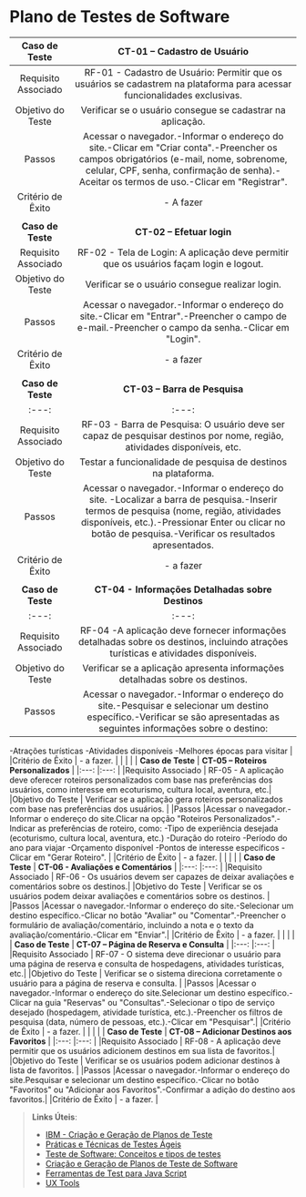 # Plano de Testes de Software

 
| **Caso de Teste** 	| **CT-01 –  Cadastro de Usuário** 	|
|:---:	|:---:	|
|	Requisito Associado 	|RF-01 - Cadastro de Usuário: Permitir que os usuários se cadastrem na plataforma para acessar funcionalidades exclusivas. |
| Objetivo do Teste 	| Verificar se o usuário consegue se cadastrar na aplicação. |
| Passos 	|Acessar o navegador.-Informar o endereço do site.-Clicar em "Criar conta".-Preencher os campos obrigatórios (e-mail, nome, sobrenome, celular, CPF, senha, confirmação de senha).-Aceitar os termos de uso.-Clicar em "Registrar". |
|Critério de Êxito | - A fazer |
|  	|  	|
| **Caso de Teste** 	| **CT-02 – Efetuar login**	|
|Requisito Associado | RF-02 - Tela de Login: A aplicação deve permitir que os usuários façam login e logout. |
| Objetivo do Teste 	| Verificar se o usuário consegue realizar login. |
| Passos 	| Acessar o navegador.-Informar o endereço do site.-Clicar em "Entrar".-Preencher o campo de e-mail.-Preencher o campo da senha.-Clicar em "Login".|
|Critério de Êxito | - a fazer |
|  	|  	|
| **Caso de Teste** 	| **CT-03 –  Barra de Pesquisa** 	|
|:---:	|:---:	|
|Requisito Associado | RF-03 - Barra de Pesquisa: O usuário deve ser capaz de pesquisar destinos por nome, região, atividades disponíveis, etc.|
|Objetivo do Teste | Testar a funcionalidade de pesquisa de destinos na plataforma. |
|Passos |Acessar o navegador.-Informar o endereço do site. -Localizar a barra de pesquisa.-Inserir termos de pesquisa (nome, região, atividades disponíveis, etc.).-Pressionar Enter ou clicar no botão de pesquisa.-Verificar os resultados apresentados. |
|Critério de Êxito | -  a fazer |
|  	|  	|
| **Caso de Teste** 	| **CT-04 - Informações Detalhadas sobre Destinos** 	|
|:---:	|:---:	|
|Requisito Associado | RF-04 -A aplicação deve fornecer informações detalhadas sobre os destinos, incluindo atrações turísticas e atividades disponíveis.|
|Objetivo do Teste |  Verificar se a aplicação apresenta informações detalhadas sobre os destinos. |
|Passos |Acessar o navegador.-Informar o endereço do site.-Pesquisar e selecionar um destino específico.-Verificar se são apresentadas as seguintes informações sobre o destino:
-Atrações turísticas
-Atividades disponíveis
-Melhores épocas para visitar |
|Critério de Êxito | -  a fazer. |
|  	|  	|
| **Caso de Teste** 	| **CT-05 – Roteiros Personalizados** 	|
|:---:	|:---:	|
|Requisito Associado | RF-05 - A aplicação deve oferecer roteiros personalizados com base nas preferências dos usuários, como interesse em ecoturismo, cultura local, aventura, etc.|
|Objetivo do Teste |  Verificar se a aplicação gera roteiros personalizados com base nas preferências dos usuários. |
|Passos |Acessar o navegador.-Informar o endereço do site.Clicar na opção "Roteiros Personalizados".-Indicar as preferências de roteiro, como:
-Tipo de experiência desejada (ecoturismo, cultura local, aventura, etc.)
-Duração do roteiro
-Período do ano para viajar
-Orçamento disponível
-Pontos de interesse específicos
-Clicar em "Gerar Roteiro". |
|Critério de Êxito | -  a fazer. |
|  	|  	|
| **Caso de Teste** 	| **CT-06 - Avaliações e Comentários** 	|
|:---:	|:---:	|
|Requisito Associado | RF-06 - Os usuários devem ser capazes de deixar avaliações e comentários sobre os destinos.|
|Objetivo do Teste |   Verificar se os usuários podem deixar avaliações e comentários sobre os destinos. |
|Passos |Acessar o navegador.-Informar o endereço do site.-Selecionar um destino específico.-Clicar no botão "Avaliar" ou "Comentar".-Preencher o formulário de avaliação/comentário, incluindo a nota e o texto da avaliação/comentário.-Clicar em "Enviar".|
|Critério de Êxito | -  a fazer. |
|  	|  	|
| **Caso de Teste** 	| **CT-07 – Página de Reserva e Consulta** 	|
|:---:	|:---:	|
|Requisito Associado |  RF-07 - O sistema deve direcionar o usuário para uma página de reserva e consulta de hospedagens, atividades turísticas, etc.|
|Objetivo do Teste |  Verificar se o sistema direciona corretamente o usuário para a página de reserva e consulta. |
|Passos |Acessar o navegador.-Informar o endereço do site.Selecionar um destino específico.-Clicar na guia "Reservas" ou "Consultas".-Selecionar o tipo de serviço desejado (hospedagem, atividade turística, etc.).-Preencher os filtros de pesquisa (data, número de pessoas, etc.).-Clicar em "Pesquisar".|
|Critério de Êxito | -  a fazer. |
|  	|  	|
| **Caso de Teste** 	| **CT-08 – Adicionar Destinos aos Favoritos** 	|
|:---:	|:---:	|
|Requisito Associado |  RF-08 - A aplicação deve permitir que os usuários adicionem destinos em sua lista de favoritos.|
|Objetivo do Teste |  Verificar se os usuários podem adicionar destinos à lista de favoritos. |
|Passos |Acessar o navegador.-Informar o endereço do site.Pesquisar e selecionar um destino específico.-Clicar no botão "Favoritos" ou "Adicionar aos Favoritos".-Confirmar a adição do destino aos favoritos.|
|Critério de Êxito | -  a fazer. |


> **Links Úteis**:
> - [IBM - Criação e Geração de Planos de Teste](https://www.ibm.com/developerworks/br/local/rational/criacao_geracao_planos_testes_software/index.html)
> - [Práticas e Técnicas de Testes Ágeis](http://assiste.serpro.gov.br/serproagil/Apresenta/slides.pdf)
> -  [Teste de Software: Conceitos e tipos de testes](https://blog.onedaytesting.com.br/teste-de-software/)
> - [Criação e Geração de Planos de Teste de Software](https://www.ibm.com/developerworks/br/local/rational/criacao_geracao_planos_testes_software/index.html)
> - [Ferramentas de Test para Java Script](https://geekflare.com/javascript-unit-testing/)
> - [UX Tools](https://uxdesign.cc/ux-user-research-and-user-testing-tools-2d339d379dc7)
